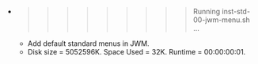 * >>>>>>>>> Running inst-std-00-jwm-menu.sh ...
  * Add default standard menus in JWM.
  * Disk size = 5052596K. Space Used = 32K. Runtime = 00:00:00:01.
